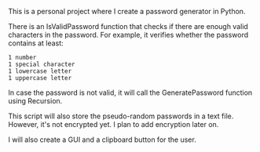 This is a personal project where I create a password generator in Python.

There is an IsValidPassword function that checks if there are enough valid characters in the password. 
    For example, it verifies whether the password contains at least:

    1 number
    1 special character
    1 lowercase letter
    1 uppercase letter
In case the password is not valid, it will call the GeneratePassword function using Recursion.

This script will also store the pseudo-random passwords in a text file. However, it's not encrypted yet. 
I plan to add encryption later on.

I will also create a GUI and a clipboard button for the user.